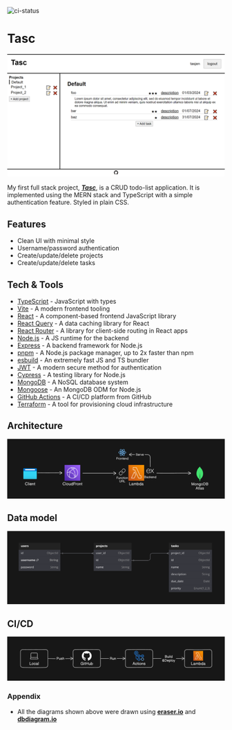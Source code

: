 ![ci-status](https://github.com/tasjen/tasc/actions/workflows/ci.yml/badge.svg)

# Tasc

[![preview](images/preview.png)](https://tasc.tasjen.pro)

My first full stack project, **_[Tasc](https://tasc.tasjen.pro)_**, is a CRUD todo-list application. It is implemented using the MERN stack and TypeScript with a simple authentication feature. Styled in plain CSS.

## Features

- Clean UI with minimal style
- Username/password authentication
- Create/update/delete projects
- Create/update/delete tasks

## Tech & Tools

- [TypeScript](https://www.typescriptlang.org/) - JavaScript with types
- [Vite](https://vitejs.dev/) - A modern frontend tooling
- [React](https://react.dev/) - A component-based frontend JavaScript library
- [React Query](https://tanstack.com/query/latest) - A data caching library for React
- [React Router](https://reactrouter.com/en/main) - A library for client-side routing in React apps
- [Node.js](https://nodejs.org/) - A JS runtime for the backend
- [Express](https://expressjs.com/) - A backend framework for Node.js
- [pnpm](https://pnpm.io/) - A Node.js package manager, up to 2x faster than npm
- [esbuild](https://esbuild.github.io/) - An extremely fast JS and TS bundler
- [JWT](https://jwt.io/) - A modern secure method for authentication
- [Cypress](https://www.cypress.io/) - A testing library for Node.js
- [MongoDB](https://www.mongodb.com/) - A NoSQL database system
- [Mongoose](https://mongoosejs.com/) - An MongoDB ODM for Node.js
- [GitHub Actions](https://github.com/features/actions) - A CI/CD platform from GitHub
- [Terraform](https://www.terraform.io/) - A tool for provisioning cloud infrastructure

## Architecture

![architecture](images/architecture.png)

## Data model

![model](images/data-model.png)

## CI/CD

![ci-cd](images/ci-cd.png)

### Appendix

- All the diagrams shown above were drawn using **[eraser.io](https://www.eraser.io/)** and **[dbdiagram.io](https://dbdiagram.io/)**
